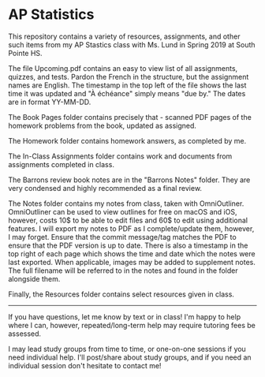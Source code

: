 # AP Statistics

This repository contains a variety of resources, assignments, and other such items from my AP Stastics class with Ms. Lund in Spring 2019 at South Pointe HS.

The file Upcoming.pdf contains an easy to view list of all assignments, quizzes, and tests.  Pardon the French in the structure, but the assignment names are English.  The timestamp in the top left of the file shows the last time it was updated and "À échéance" simply means "due by."  The dates are in format YY-MM-DD.

The Book Pages folder contains precisely that - scanned PDF pages of the homework problems from the book, updated as assigned.

The Homework folder contains homework answers, as completed by me.

The In-Class Assignments folder contains work and documents from assignments completed in class.

The Barrons review book notes are in the "Barrons Notes" folder.  They are very condensed and highly recommended as a final review.

The Notes folder contains my notes from class, taken with OmniOutliner.  OmniOutliner can be used to view outlines for free on macOS and iOS, however, costs 10$ to be able to edit files and 60$ to edit using additional features.  I will export my notes to PDF as I complete/update them, however, I may forget.  Ensure that the commit message/tag matches the PDF to ensure that the PDF version is up to date.  There is also a timestamp in the top right of each page which shows the time and date which the notes were last exported.  When applicable, images may be added to supplement notes.  The full filename will be referred to in the notes and found in the folder alongside them.

Finally, the Resources folder contains select resources given in class.

---

If you have questions, let me know by text or in class!  I'm happy to help where I can, however, repeated/long-term help may require tutoring fees be assessed.

I may lead study groups from time to time, or one-on-one sessions if you need individual help.  I'll post/share about study groups, and if you need an individual session don't hesitate to contact me!
